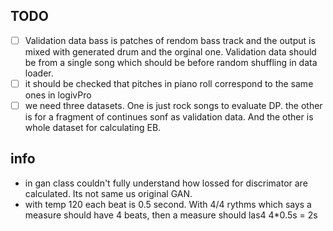 ## TODO
- [ ] Validation data bass is patches of rendom bass track and the output is mixed with generated drum and the orginal one. Validation data should be from
a single song which should be before random shuffling in data loader.
- [ ] it should be checked that pitches in piano roll correspond to the same ones in logivPro
- [ ] we need three datasets. One is just rock songs to evaluate DP. the other is for a fragment of continues sonf as validation data. And the other is whole dataset for calculating EB.

## info
- in gan class couldn't fully understand how lossed for discrimator are calculated. Its not same us original GAN.
- with temp 120 each beat is 0.5 second. With 4/4 rythms which says a measure should have 4 beats, then a measure should las4 4*0.5s = 2s
